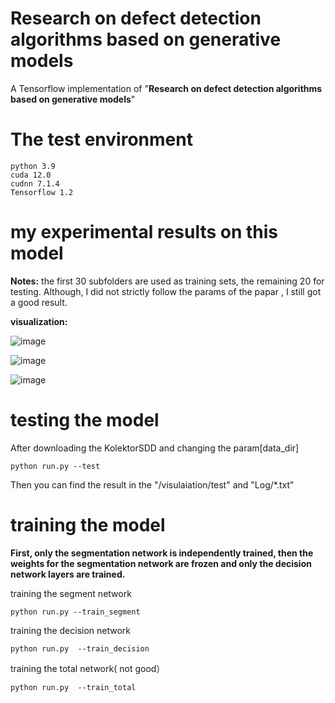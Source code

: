 # Research on defect detection algorithms based on generative models
  A Tensorflow implementation of "**Research on defect detection algorithms based on generative models**"

# The test environment
```
python 3.9
cuda 12.0
cudnn 7.1.4
Tensorflow 1.2
```

 
# my experimental results on this model
  **Notes:**  the first 30 subfolders are used as training sets, the remaining 20 for testing.    Although, I did not strictly follow the   params of the papar , I still got a good result.

**visualization:**


![image](https://github.com/user-attachments/assets/e42bbd4d-be86-4247-ab26-f28c71bbda3d)

![image](https://github.com/user-attachments/assets/98eeb619-b144-4214-baff-d44888912d6b)

![image](https://github.com/user-attachments/assets/83e7ca85-d8ab-4b67-900b-ac8bdc6f2a41)


# testing the model
  After downloading the KolektorSDD and changing the param[data_dir]
  ```
  python run.py --test
  ```
  Then you can find the result in the "/visulaiation/test" and  "Log/*.txt"
  
 # training the model
 
 **First, only the segmentation network is independently trained, then the weights for the segmentation network are frozen and only the decision network layers are trained.**
 
   training the segment network
   ```
   python run.py --train_segment
   ```
   training the  decision network
   ```
   python run.py  --train_decision
   ```
   training the total network( not good）
   ```
   python run.py  --train_total
   ```
 
